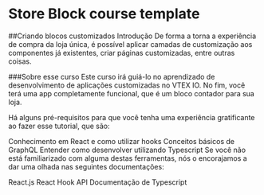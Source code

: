 # Store Block course template

##Criando blocos customizados
Introdução
De forma a torna a experiência de compra da loja única, é possível aplicar camadas de customização aos componentes já existentes, criar páginas customizadas, entre outras coisas.

###Sobre esse curso
Este curso irá guiá-lo no aprendizado de desenvolvimento de aplicações customizadas no VTEX IO. No fim, você terá uma app completamente funcional, que é um bloco contador para sua loja.

Há alguns pré-requisitos para que você tenha uma experiência gratificante ao fazer esse tutorial, que são:

Conhecimento em React e como utilizar hooks
Conceitos básicos de GraphQL
Entender como desenvolver utilizando Typescript
Se você não está familiarizado com alguma destas ferramentas, nós o encorajamos a dar uma olhada nas seguintes documentações:

React.js
React Hook API
Documentação de Typescript
